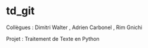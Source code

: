 # td_git

Collègues : Dimitri Walter , Adrien Carbonel , Rim Gnichi

Projet : Traitement de Texte en Python

